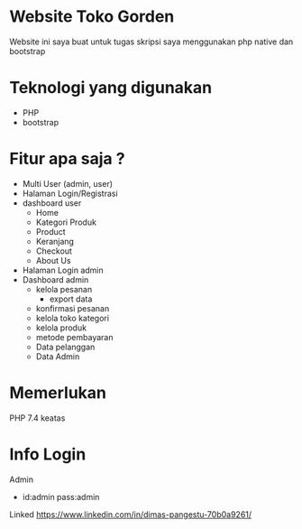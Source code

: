 # Website Toko Gorden 
Website ini saya buat untuk tugas skripsi saya menggunakan php native dan bootstrap 

# Teknologi yang digunakan
- PHP
- bootstrap

# Fitur apa saja ?
- Multi User (admin, user)
- Halaman Login/Registrasi
- dashboard user
  - Home 
  - Kategori Produk
  - Product
  - Keranjang
  - Checkout
  - About Us
- Halaman Login admin
- Dashboard admin
  - kelola pesanan
    - export data
  - konfirmasi pesanan
  - kelola toko kategori
  - kelola produk
  - metode pembayaran
  - Data pelanggan
  - Data Admin
# Memerlukan
PHP 7.4 keatas

# Info Login
Admin
- id:admin pass:admin

Linked 
https://www.linkedin.com/in/dimas-pangestu-70b0a9261/

